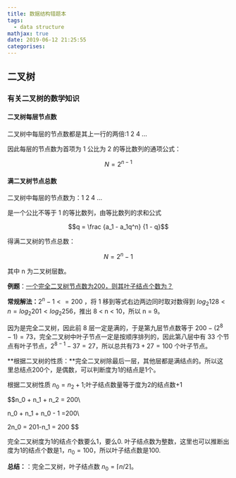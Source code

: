 ```yaml
---
title: 数据结构错题本
tags:
  - data structure
mathjax: true
date: 2019-06-12 21:25:55
categorises:
---
```



## 二叉树

### 有关二叉树的数学知识

#### 二叉树每层节点数

二叉树中每层的节点数都是其上一行的两倍:1 2 4 ...

因此每层的节点数为首项为 1 公比为 2 的等比数列的通项公式：

$$N = 2 ^ {n - 1}$$

#### 满二叉树节点总数

二叉树中每层的节点数为：1 2 4 ...

是一个公比不等于 1 的等比数列，由等比数列的求和公式

$$q = \frac {a_1 - a_1q^n} {1 - q}$$

得满二叉树的节点总数：

$$N = 2^n - 1$$

其中 n 为二叉树层数。

**例题**：[一个完全二叉树节点数为200，则其叶子结点个数为？](https://www.nowcoder.com/questionTerminal/b1bf283efde3430a96849037879fb926)

**常规解法：**$2^n - 1 <= 200$ ，将 1 移到等式右边两边同时取对数得到 $log_2{128} < n = log_2{201} < log_2{256}$，推出 8 < n < 10，所以 n = 9。

因为是完全二叉树，因此前 8 层一定是满的，于是第九层节点数等于 $200 - (2^8 - 1) = 73$，完全二叉树中叶子节点一定是按顺序排列的，因此第八层中有 33 个节点有叶子节点，$2^{8 - 1} - 37 = 27$，所以总共有$73 + 27 = 100$ 个叶子节点。

**根据二叉树的性质：**完全二叉树除最后一层，其他层都是满结点的。所以这里总结点200个，是偶数，可以判断度为1的结点是1个。

根据二叉树性质 $n_0 = n_2 + 1$;叶子结点数量等于度为2的结点数+1

$$n_0 + n_1 + n_2 = 200\\

n_0 + n_1 + n_0 - 1 =200\\

2n_0 = 201-n_1 = 200 $$

完全二叉树度为1的结点个数要么1，要么0. 叶子结点数为整数，这里也可以推断出度为1的结点个数是1，$n_0 = 100$，所以叶子结点数是100.

**总结：**：完全二叉树，叶子结点数 $n_0 = \lceil{n/2}\rceil$。
